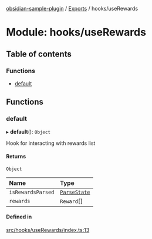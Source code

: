 [obsidian-sample-plugin](../README.md) / [Exports](../modules.md) / hooks/useRewards

# Module: hooks/useRewards

## Table of contents

### Functions

- [default](hooks_useRewards.md#default)

## Functions

### default

▸ **default**(): `Object`

Hook for interacting with rewards list

#### Returns

`Object`

| Name | Type |
| :------ | :------ |
| `isRewardsParsed` | [`ParseState`](hooks_types.md#parsestate) |
| `rewards` | `Reward`[] |

#### Defined in

[src/hooks/useRewards/index.ts:13](https://github.com/dromse/personal-grind-manager/blob/1abcd9e/src/hooks/useRewards/index.ts#L13)
